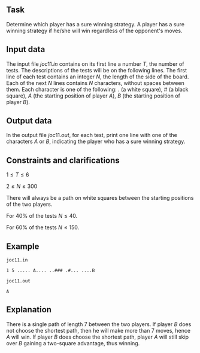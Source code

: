 ## Task

Determine which player has a sure winning strategy. A player has a sure winning strategy if he/she will win regardless of the opponent's moves.

## Input data

The input file $joc11.in$ contains on its first line a number $T$, the number of tests. The descriptions of the tests will be on the following lines. The first line of each test contains an integer $N$, the length of the side of the board.
Each of the next $N$ lines contains $N$ characters, without spaces between them. Each character is one of the following: $.$ (a white square), $\#$ (a black square), $A$ (the starting position of player $A$), $B$ (the starting position of player $B$). 

## Output data

In the output file $joc11.out$, for each test, print one line with one of the characters $A$ or $B$, indicating the player who has a sure winning strategy. 

## Constraints and clarifications

$1 \leq T \leq 6$

$2 \leq N \leq 300$

There will always be a path on white squares between the starting positions of the two players.

For 40$\%$ of the tests $N \leq 40$.

For 60$\%$ of the tests $N \leq 150$. 

## Example

`joc11.in`

`
1
5
.....
A....
..###
.#...
....B
`

`joc11.out`

`
A
`

## Explanation

There is a single path of length $7$ between the two players. If player $B$ does not choose the shortest path, then he will make more than $7$ moves, hence $A$ will win. If player $B$ does choose the shortest path, player $A$ will still skip over $B$ gaining a two-square advantage, thus winning.